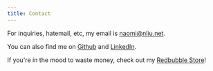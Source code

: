 ```yaml
---
title: Contact
---
```


For inquiries, hatemail, etc, my email is
<a href="mailto:naomi@nliu.net">naomi@nliu.net</a>.<br>

You can also find me on [Github][github] and [LinkedIn][lnk].

If you're in the mood to waste money, check out my [Redbubble Store][rbd]!

[github]: https://github.com/dreamsmasher
[rbd]: https://www.redbubble.com/people/dreamsmashers/shop
[lnk]: https://linkedin.com/in/norman-wuwei-liu
